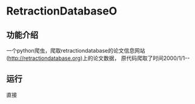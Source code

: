 # RetractionDatabaseO


## 功能介绍
  
  一个python爬虫，爬取retractiondatabase的论文信息网站(http://retractiondatabase.org)上的论文数据，
  原代码爬取了时间2000/1/1--

## 运行

直接
 
  
  
  

